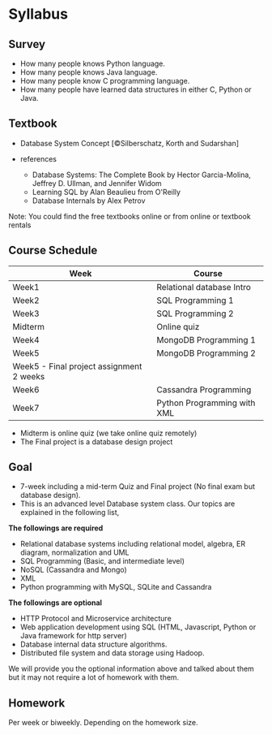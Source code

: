 # Syllabus

## Survey

* How many people knows Python language.
* How many people knows Java language.
* How many people know C programming language.
* How many people have learned data structures in either C, Python or Java.


## Textbook

* Database System Concept [©Silberschatz, Korth and Sudarshan]

* references
  * Database Systems: The Complete Book by Hector Garcia-Molina, Jeffrey D. Ullman, and Jennifer Widom
  * Learning SQL by Alan Beaulieu from O'Reilly
  * Database Internals by Alex Petrov

Note: You could find the free textbooks online or from online or textbook rentals

## Course Schedule

| Week    | Course                           |
|---------|----------------------------------|
| Week1   | Relational database Intro        |
| Week2   | SQL Programming 1                |
| Week3   | SQL Programming 2                |
| Midterm | Online quiz                      |
| Week4   | MongoDB Programming 1            |
| Week5   | MongoDB Programming 2            |
| Week5 - Final project assignment 2 weeks   |
| Week6 | Cassandra Programming              |
| Week7 | Python Programming with XML        |

* Midterm is online quiz (we take online quiz remotely)
* The Final project is a database design project

## Goal

* 7-week including a mid-term Quiz and Final project (No final exam but database design).
* This is an advanced level Database system class. Our topics are explained in the following list,

**The followings are required**
  
  * Relational database systems including relational model, algebra, ER diagram, normalization and UML
  * SQL Programming (Basic, and intermediate level)
  * NoSQL (Cassandra and Mongo)
  * XML
  * Python programming with MySQL, SQLite and Cassandra

**The followings are optional**

  * HTTP Protocol and Microservice architecture
  * Web application development using SQL (HTML, Javascript, Python or Java framework for http server)
  * Database internal data structure algorithms.
  * Distributed file system and data storage using Hadoop.

We will provide you the optional information above and talked about them but it may not require a lot of homework with them.

## Homework

Per week or biweekly. Depending on the homework size.
